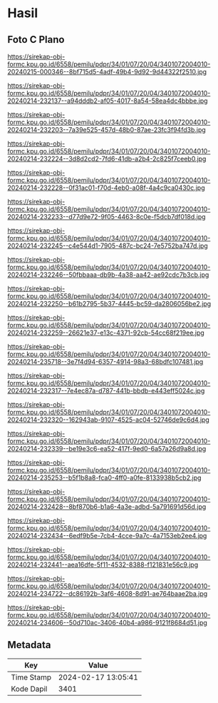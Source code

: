 # Hasil

## Foto C Plano

https://sirekap-obj-formc.kpu.go.id/6558/pemilu/pdpr/34/01/07/20/04/3401072004010-20240215-000346--8bf715d5-4adf-49b4-9d92-9d44322f2510.jpg

https://sirekap-obj-formc.kpu.go.id/6558/pemilu/pdpr/34/01/07/20/04/3401072004010-20240214-232137--a94dddb2-af05-4017-8a54-58ea4dc4bbbe.jpg

https://sirekap-obj-formc.kpu.go.id/6558/pemilu/pdpr/34/01/07/20/04/3401072004010-20240214-232203--7a39e525-457d-48b0-87ae-23fc3f94fd3b.jpg

https://sirekap-obj-formc.kpu.go.id/6558/pemilu/pdpr/34/01/07/20/04/3401072004010-20240214-232224--3d8d2cd2-7fd6-41db-a2b4-2c825f7ceeb0.jpg

https://sirekap-obj-formc.kpu.go.id/6558/pemilu/pdpr/34/01/07/20/04/3401072004010-20240214-232228--0f31ac01-f70d-4eb0-a08f-4a4c9ca0430c.jpg

https://sirekap-obj-formc.kpu.go.id/6558/pemilu/pdpr/34/01/07/20/04/3401072004010-20240214-232233--d77d9e72-9f05-4463-8c0e-f5dcb7df018d.jpg

https://sirekap-obj-formc.kpu.go.id/6558/pemilu/pdpr/34/01/07/20/04/3401072004010-20240214-232245--c4e544d1-7905-487c-bc24-7e5752ba747d.jpg

https://sirekap-obj-formc.kpu.go.id/6558/pemilu/pdpr/34/01/07/20/04/3401072004010-20240214-232246--50fbbaaa-db9b-4a38-aa42-ae92cdc7b3cb.jpg

https://sirekap-obj-formc.kpu.go.id/6558/pemilu/pdpr/34/01/07/20/04/3401072004010-20240214-232250--b61b2795-5b37-4445-bc59-da2806056be2.jpg

https://sirekap-obj-formc.kpu.go.id/6558/pemilu/pdpr/34/01/07/20/04/3401072004010-20240214-232259--26621e37-e13c-4371-92cb-54cc68f219ee.jpg

https://sirekap-obj-formc.kpu.go.id/6558/pemilu/pdpr/34/01/07/20/04/3401072004010-20240214-235718--3e7f4d94-6357-4914-98a3-68bdfc107481.jpg

https://sirekap-obj-formc.kpu.go.id/6558/pemilu/pdpr/34/01/07/20/04/3401072004010-20240214-232317--7e4ec87a-d787-441b-bbdb-e443eff5024c.jpg

https://sirekap-obj-formc.kpu.go.id/6558/pemilu/pdpr/34/01/07/20/04/3401072004010-20240214-232320--162943ab-9107-4525-ac04-52746de9c6d4.jpg

https://sirekap-obj-formc.kpu.go.id/6558/pemilu/pdpr/34/01/07/20/04/3401072004010-20240214-232339--be19e3c6-ea52-417f-9ed0-6a57a26d9a8d.jpg

https://sirekap-obj-formc.kpu.go.id/6558/pemilu/pdpr/34/01/07/20/04/3401072004010-20240214-235253--b5f1b8a8-fca0-4ff0-a0fe-8133938b5cb2.jpg

https://sirekap-obj-formc.kpu.go.id/6558/pemilu/pdpr/34/01/07/20/04/3401072004010-20240214-232428--8bf870b6-b1a6-4a3e-adbd-5a791691d56d.jpg

https://sirekap-obj-formc.kpu.go.id/6558/pemilu/pdpr/34/01/07/20/04/3401072004010-20240214-232434--6edf9b5e-7cb4-4cce-9a7c-4a7153eb2ee4.jpg

https://sirekap-obj-formc.kpu.go.id/6558/pemilu/pdpr/34/01/07/20/04/3401072004010-20240214-232441--aea16dfe-5f11-4532-8388-f121831e56c9.jpg

https://sirekap-obj-formc.kpu.go.id/6558/pemilu/pdpr/34/01/07/20/04/3401072004010-20240214-234722--dc86192b-3af6-4608-8d91-ae764baae2ba.jpg

https://sirekap-obj-formc.kpu.go.id/6558/pemilu/pdpr/34/01/07/20/04/3401072004010-20240214-234606--50d710ac-3406-40b4-a986-9121f8684d51.jpg


## Metadata

| Key        | Value               |
| ---------- | ------------------- |
| Time Stamp | 2024-02-17 13:05:41 |
| Kode Dapil | 3401                |



